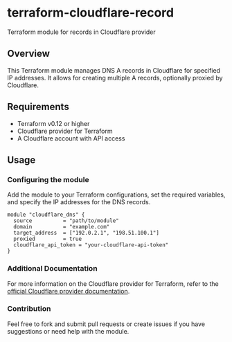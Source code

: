 # terraform-cloudflare-record

Terraform module for records in Cloudflare provider

## Overview

This Terraform module manages DNS A records in Cloudflare for specified IP addresses. It allows for creating multiple A records, optionally proxied by Cloudflare.

## Requirements

- Terraform v0.12 or higher
- Cloudflare provider for Terraform
- A Cloudflare account with API access

## Usage

### Configuring the module

Add the module to your Terraform configurations, set the required variables, and specify the IP addresses for the DNS records.

```hcl
module "cloudflare_dns" {
  source          = "path/to/module"
  domain          = "example.com"
  target_address  = ["192.0.2.1", "198.51.100.1"]
  proxied         = true
  cloudflare_api_token = "your-cloudflare-api-token"
}
```

### Additional Documentation

For more information on the Cloudflare provider for Terraform, refer to the [official Cloudflare provider documentation](https://registry.terraform.io/providers/cloudflare/cloudflare/latest/docs).

### Contribution

Feel free to fork and submit pull requests or create issues if you have suggestions or need help with the module.
